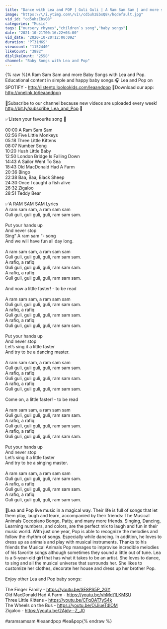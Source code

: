 ```yaml
---
title: "Dance with Lea and POP | Guli Guli | A Ram Sam Sam | and more songs for kids"
image: "https:\/\/i.ytimg.com\/vi\/cd5uhzEbsQ8\/hqdefault.jpg"
vid_id: "cd5uhzEbsQ8"
categories: "Music"
tags: ["nursery rhymes","children`s song","baby songs"]
date: "2021-10-21T00:16:22+03:00"
vid_date: "2020-10-20T12:00:09Z"
duration: "PT31M6S"
viewcount: "1152440"
likeCount: "3882"
dislikeCount: "2558"
channel: "Baby Songs with Lea and Pop"
---
```

{% raw %}A Ram Sam Sam and more Baby Songs with Lea and Pop. Educational content in simple and happy baby songs.🎧 Lea and Pop on SPOTIFY - <a rel="nofollow" target="blank" href="http://listento.loolookids.com/leaandpop">http://listento.loolookids.com/leaandpop</a> 📢Download our app: <a rel="nofollow" target="blank" href="http://onelink.to/leaandpop">http://onelink.to/leaandpop</a><br /><br />🎵Subscribe to our channel because new videos are uploaded every week!  <a rel="nofollow" target="blank" href="http://bit.ly/subscribe_Lea_and_Pop">http://bit.ly/subscribe_Lea_and_Pop</a> 🎼<br /><br />✅Listen your favourite song 💛<br /><br />00:00 A Ram Sam Sam<br />02:56 Five Little Monkeys<br />05:18 Three Little Kittens<br />08:07 Number Song<br />10:20 Hush Little Baby<br />12:50 London Bridge Is Falling Down<br />14:43 A Sailor Went To Sea<br />18:43 Old MacDonald Had A Farm<br />20:36 Bingo<br />22:38 Baa, Baa, Black Sheep<br />24:30 Once I caught a fish alive<br />26:32 Zigaloo<br />28:51 Teddy Bear<br /><br />✅A RAM SAM SAM Lyrics<br />A ram sam sam, a ram sam sam<br />Guli guli, guli guli, guli, ram sam sam.<br /><br />Put your hands up<br />And never stop<br />Sing” A ram sam “- song<br />And we will have fun all day long.<br /><br />A ram sam sam, a ram sam sam<br />Guli guli, guli guli, guli, ram sam sam.<br />A rafiq, a rafiq<br />Guli guli, guli guli, guli, ram sam sam.<br />A rafiq, a rafiq<br />Guli guli, guli guli, guli, ram sam sam.<br /><br />And now a little faster! - to be read<br /><br />A ram sam sam, a ram sam sam<br />Guli guli, guli guli, guli, ram sam sam.<br />A rafiq, a rafiq<br />Guli guli, guli guli, guli, ram sam sam.<br />A rafiq, a rafiq<br />Guli guli, guli guli, guli, ram sam sam.<br /><br />Put your hands up<br />And never stop<br />Let’s sing it a little faster<br />And try to be a dancing master.<br /><br />A ram sam sam, a ram sam sam<br />Guli guli, guli guli, guli, ram sam sam.<br />A rafiq, a rafiq<br />Guli guli, guli guli, guli, ram sam sam.<br />A rafiq, a rafiq<br />Guli guli, guli guli, guli, ram sam sam.<br /><br />Come on, a little faster! - to be read<br /><br />A ram sam sam, a ram sam sam<br />Guli guli, guli guli, guli, ram sam sam.<br />A rafiq, a rafiq<br />Guli guli, guli guli, guli, ram sam sam.<br />A rafiq, a rafiq<br />Guli guli, guli guli, guli, ram sam sam.<br /><br />Put your hands up<br />And never stop<br />Let’s sing it a little faster<br />And try to be a singing master.<br /><br />A ram sam sam, a ram sam sam<br />Guli guli, guli guli, guli, ram sam sam.<br />A rafiq, a rafiq<br />Guli guli, guli guli, guli, ram sam sam.<br />A rafiq, a rafiq<br />Guli guli, guli guli, guli, ram sam sam.<br /><br />🎵Lea and Pop live music in a magical way. Their life is full of songs that let them play, laugh and learn, accompanied by their friends: The Musical Animals Cocopiano Bongo, Patty, and many more friends. Singing, Dancing, Learning numbers, and colors, are the perfect mix to laugh and fun in their music world. With just one year, Pop is able to recognize the melodies and follow the rhythm of songs. Especially while dancing. In addition, he loves to dress up as animals and play with musical instruments. Thanks to his friends the Musical Animals Pop manages to improvise incredible melodies of his favorite songs although sometimes they sound a little out of tune. Lea is a 5-year-old girl that has what it takes to be an artist. She loves to dance, to sing and all the musical universe that surrounds her. She likes to customize her clothes, decorate her house and dress up her brother Pop. <br /><br />Enjoy other Lea and Pop baby songs:<br /><br />The Finger Family - <a rel="nofollow" target="blank" href="https://youtu.be/SE8PS5P_2GY">https://youtu.be/SE8PS5P_2GY</a><br />Old MacDonald Had A Farm - <a rel="nofollow" target="blank" href="https://youtu.be/vhMdt1LKMSU">https://youtu.be/vhMdt1LKMSU</a><br />Three Little Kittens - <a rel="nofollow" target="blank" href="https://youtu.be/CFqOAT7yS4k">https://youtu.be/CFqOAT7yS4k</a><br />The Wheels on the Bus - <a rel="nofollow" target="blank" href="https://youtu.be/OiJiueTdIOM">https://youtu.be/OiJiueTdIOM</a><br />Zigaloo - <a rel="nofollow" target="blank" href="https://youtu.be/2Ajdv--Z_J0">https://youtu.be/2Ajdv--Z_J0</a><br /><br />#aramsamsam #leaandpop #lea&amp;pop{% endraw %}
